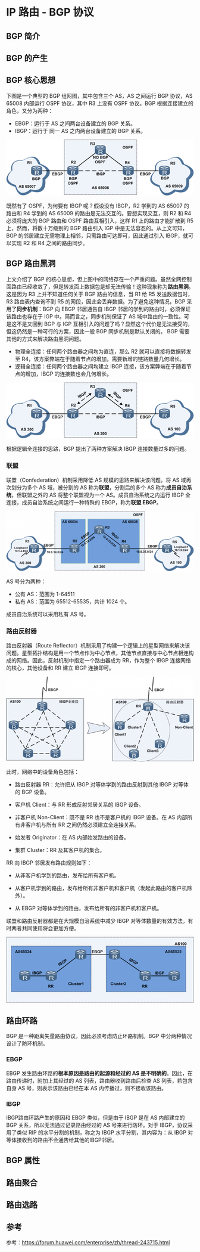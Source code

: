 # IP 路由 - BGP 协议

## BGP 简介

## BGP 的产生

## BGP 核心思想

下图是一个典型的 BGP 组网图，其中包含三个 AS，AS 之间运行 BGP 协议，AS 65008 内部运行 OSPF 协议，其中 R3 上没有 OSPF 协议。BGP 根据连接建立的角色，又分为两种：

- EBGP：运行于 AS 之间两台设备建立的 BGP 关系。
- IBGP：运行于 同一 AS 之内两台设备建立的 BGP 关系。

![img](routing-bgp.assets/580889022547496960.png)

既然有了 OSPF，为何要有 IBGP 呢？假设没有 IBGP，R2 学到的 AS 65007 的路由和 R4 学到的 AS 65009 的路由是无法交互的。要想实现交互，则 R2 和 R4 必须将庞大的 BGP 路由和 OSPF 路由互相引入，这样 R1 上的路由才能扩散到 R5 上，然而，将数十万级别的 BGP 路由引入 IGP 中是无法容忍的。从上文可知，BGP 的邻居建立无需物理上相邻，只需路由可达即可，因此通过引入 IBGP，就可以实现 R2 和 R4 之间的路由同步。

## BGP 路由黑洞

上文介绍了 BGP 的核心思想，但上图中的网络存在一个严重问题。虽然全网控制面路由已经收敛了，但是转发面上数据包是却无法传输！这种现象称为**路由黑洞**。这是因为 R3 上并不知道任何关于 BGP 路由的信息，当 R1 给 R5 发送数据包时，R3 路由表内查询不到 R5 的网段，因此会丢弃数据。为了避免这种情况，BGP 采用了**同步机制**：BGP 向 EBGP 邻居通告自 IBGP 邻居的学到的路由时，必须保证该路由也存在于 IGP 中。简而言之，同步机制保证了 AS 域中路由的一致性。可是这不是又回到 BGP 与 IGP 互相引入的问题了吗？显然这个代价是无法接受的，但这仍然是一种可行的方案，因此一般 BGP 同步机制是默认关闭的。 BGP 需要其他的方式来解决路由黑洞问题。

- 物理全连接：任何两个路由器之间均为直连，那么 R2 就可以直接将数据转发至 R4，该方案弊端在于随着节点的增加，需要新增的链路数量几何增长。
- 逻辑全连接：任何两个路由器之间均建立 IBGP 连接，该方案弊端在于随着节点的增加，IBGP  的连接数也会几何增长。

![img](routing-bgp.assets/580889519702544384.png)

根据逻辑全连接的思路，BGP 提出了两种方案解决 IBGP 连接数量过多的问题。

### 联盟

联盟（Confederation）机制采用降低 AS 规模的思路来解决该问题。将 AS 域再次划分为多个 AS 域，被分割的 AS 称为**联盟**，分割后的多个 AS 称为**成员自治系统**，但联盟之外的 AS 将整个联盟视为一个 AS。成员自治系统之内运行 IBGP 全连接，成员自治系统之间运行一种特殊的 EBGP，称为**联盟 EBGP**。

![img](routing-bgp.assets/580889519916453888-16915890418754.png)

AS 号分为两种：

- 公有 AS：范围为 1-64511
- 私有 AS：范围为 65512-65535，共计 1024 个。

成员自治系统可以采用私有 AS 号。

### 路由反射器

路由反射器（Route Reflector）机制采用了构建一个逻辑上的星型网络来解决该问题。星型拓扑结构是用一个节点作为中心节点，其他节点直接与中心节点相连构成的网络。因此，反射机制中指定一个路由器成为 RR，作为整个 IBGP 连接网络的核心，其他设备和 RR 建立 IBGP 连接即可。

![img](routing-bgp.assets/580889521321545728.png)

此时，网络中的设备角色包括：

- 路由反射器 RR：允许把从 IBGP 对等体学到的路由反射到其他 IBGP 对等体的 BGP 设备。
- 客户机 Client：与 RR 形成反射邻居关系的 IBGP 设备。
- 非客户机 Non-Client：既不是 RR 也不是客户机的 IBGP 设备。在 AS 内部所有非客户机与所有 RR 之间仍然必须建立全连接关系。

- 始发者 Originator：在 AS 内部始发路由的设备。
- 集群 Cluster：RR 及其客户机的集合。

RR 向 IBGP 邻居发布路由规则如下：

- 从非客户机学到的路由，发布给所有客户机。

- 从客户机学到的路由，发布给所有非客户机和客户机（发起此路由的客户机除外）。
- 从 EBGP 对等体学到的路由，发布给所有的非客户机和客户机。

联盟和路由反射器都是在大规模自治系统中减少 IBGP 对等体数量的有效方法，有时两者共同使用将会更加方便。

![img](routing-bgp.assets/580889522344955904.png)

## 路由环路

BGP 是一种距离矢量路由协议，因此必须考虑防止环路机制。BGP 中分两种情况设计了防环机制。

### EBGP

EBGP 发生路由环路的**根本原因是路由的起源和经过的 AS 是不明确的**。因此，在路由传递时，附加上其经过的 AS 列表，路由器收到路由后检查 AS 列表，若包含自身 AS 号，则表示该路由已经在本 AS 内传播过，则不接收该路由。

### IBGP

IBGP路由环路产生的原因和 EBGP 类似，但是由于 IBGP 是在 AS 内部建立的 BGP 关系，所以无法通过记录路由经过的 AS 号来进行防环。对于 IBGP，协议采用了类似 RIP 的水平分割的机制，称之为 IBGP 水平分割，其内容为：从 IBGP 对等体接收到的路由不会通告给其他的IBGP邻居。

## BGP 属性

## 路由聚合

## 路由选路

## 参考

参考：<https://forum.huawei.com/enterprise/zh/thread-243715.html>
